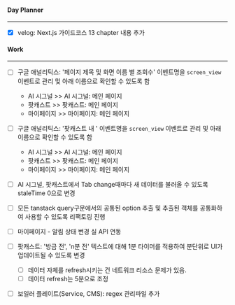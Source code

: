 
#### Day Planner
---
- [x] velog: Next.js 가이드코스 13 chapter 내용 추가


#### Work
---
- [ ] 구글 애널리틱스: '페이지 제목 및 화면 이름 별 조회수' 이벤트명을 `screen_view` 이벤트로 관리 및 아래 이름으로 확인할 수 있도록 함
	- AI 시그널  >> AI 시그널: 메인 페이지
	- 팟캐스트 >> 팟캐스트: 메인 페이지
	- 마이페이지 >> 마이페이지: 메인 페이지

- [ ] 구글 애널리틱스: '팟캐스트 내 ' 이벤트명을 `screen_view` 이벤트로 관리 및 아래 이름으로 확인할 수 있도록 함
	- AI 시그널  >> AI 시그널: 메인 페이지
	- 팟캐스트 >> 팟캐스트: 메인 페이지
	- 마이페이지 >> 마이페이지: 메인 페이지


- [ ] AI 시그널, 팟캐스트에서 Tab change때마다 새 데이터를 불러올 수 있도록 staleTime 0으로 변경
- [ ] 모든 tanstack query구문에서의 공통된 option 추출 및 추출된 객체를 공통화하여 사용할 수 있도록 리팩토링 진행
- [ ] 마이페이지 - 알림 상태 변경 실 API 연동
- [ ] 팟캐스트: '방금 전', 'n분 전' 텍스트에 대해 1분 타이머를 적용하여 분단위로 UI가 업데이트될 수 있도록 변경
	- [ ] 데이터 자체를 refresh시키는 건 네트워크 리소스 문제가 있음. 
	- [ ] 데이터 refresh는 5분으로 조정

- [ ] 보일러 플레이트(Service, CMS): regex 관리파일 추가

